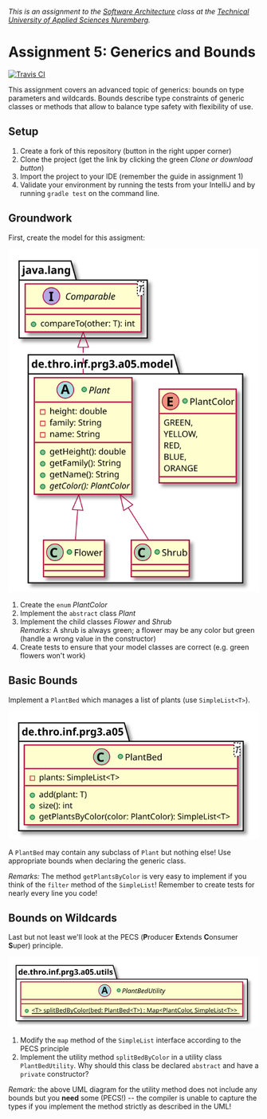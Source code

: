 _This is an assignment to the [Software Architecture](https://ohm-softa.github.io) class at the [Technical University of Applied Sciences Nuremberg](http://www.th-nuernberg.de)._

# Assignment 5: Generics and Bounds
[![Travis CI](https://travis-ci.org/hsro-inf-prg3/05-generic-bounds.svg?branch=musterloesung)](https://travis-ci.org/hsro-inf-prg3/05-generic-bounds)


This assignment covers an advanced topic of generics: bounds on type parameters and wildcards.
Bounds describe type constraints of generic classes or methods that allow to balance type safety with flexibility of use.


## Setup

1. Create a fork of this repository (button in the right upper corner)
2. Clone the project (get the link by clicking the green _Clone or download button_)
3. Import the project to your IDE (remember the guide in assignment 1)
4. Validate your environment by running the tests from your IntelliJ and by running `gradle test` on the command line.


## Groundwork

First, create the model for this assigment:

![Model spec](./assets/class-spec-1.svg)

1. Create the `enum` _PlantColor_
2. Implement the `abstract` class _Plant_
3. Implement the child classes _Flower_ and _Shrub_<br>
    _Remarks:_ A shrub is always green; a flower may be any color but green (handle a wrong value in the constructor)
4. Create tests to ensure that your model classes are correct (e.g. green flowers won't work)


## Basic Bounds

Implement a `PlantBed` which manages a list of plants (use `SimpleList<T>`).

![PlantBed spec](./assets/class-spec-2.svg)

A `PlantBed` may contain any subclass of `Plant` but nothing else!
Use appropriate bounds when declaring the generic class.

_Remarks:_ The method `getPlantsByColor` is very easy to implement if you think of the `filter` method of the `SimpleList`!
Remember to create tests for nearly every line you code!


## Bounds on Wildcards

Last but not least we'll look at the PECS (**P**roducer **E**xtends **C**onsumer **S**uper) principle.

![Utils spec](./assets/class-spec-3.svg)

1. Modify the `map` method of the `SimpleList` interface according to the PECS principle
2. Implement the utility method `splitBedByColor` in a utility class `PlantBedUtility`.
	Why should this class be declared `abstract` and have a `private` constructor?

_Remark:_ the above UML diagram for the utility method does not include any bounds but you **need** some (PECS!) -- the compiler is unable to capture the types if you implement the method strictly as described in the UML!
